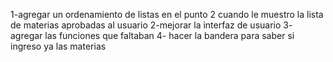 1-agregar un ordenamiento de listas en el punto 2 cuando le muestro la lista de materias aprobadas al usuario
2-mejorar la interfaz de usuario
3- agregar las funciones que faltaban
4- hacer la bandera para saber si ingreso ya las materias
